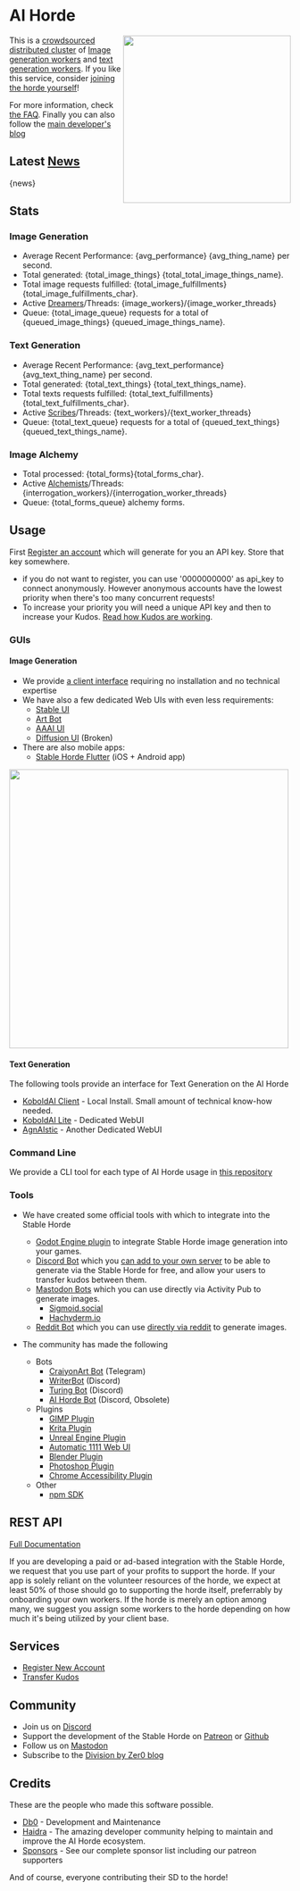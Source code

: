 # AI Horde

<img style="float:right" src="{horde_img_url}/{horde_image}.jpg" width="300" /> This is a [crowdsourced distributed cluster](https://github.com/Haidra-Org/AI-Horde) of [Image generation workers](https://github.com/Haidra-Org/AI-Horde-Worker) and [text generation workers](https://github.com/KoboldAI/KoboldAI-Client). If you like this service, consider [joining the horde yourself](https://github.com/Haidra-Org/AI-Horde/blob/main/README_StableHorde.md#joining-the-horde)!

For more information, check [the FAQ](https://github.com/Haidra-Org/AI-Horde/blob/main/FAQ.md). Finally you can also follow the [main developer's blog](https://dbzer0.com)

## Latest [News](/api/v2/status/news)

{news}

## Stats 

### Image Generation
* Average Recent Performance: {avg_performance} {avg_thing_name} per second. 
* Total generated: {total_image_things} {total_total_image_things_name}. 
* Total image requests fulfilled: {total_image_fulfillments}{total_image_fulfillments_char}.
* Active [Dreamers](/api/v2/workers?type=image)/Threads: {image_workers}/{image_worker_threads}
* Queue: {total_image_queue} requests for a total of {queued_image_things} {queued_image_things_name}. 
### Text Generation
* Average Recent Performance: {avg_text_performance} {avg_text_thing_name} per second. 
* Total generated: {total_text_things} {total_text_things_name}. 
* Total texts requests fulfilled: {total_text_fulfillments}{total_text_fulfillments_char}.
* Active [Scribes](/api/v2/workers?type=text)/Threads: {text_workers}/{text_worker_threads}
* Queue: {total_text_queue} requests for a total of {queued_text_things} {queued_text_things_name}. 
### Image Alchemy
* Total processed: {total_forms}{total_forms_char}.
* Active [Alchemists](/api/v2/workers?type=interrogation)/Threads: {interrogation_workers}/{interrogation_worker_threads}
* Queue: {total_forms_queue} alchemy forms.

## Usage

First [Register an account](/register) which will generate for you an API key. Store that key somewhere.

   * if you do not want to register, you can use '0000000000' as api_key to connect anonymously. However anonymous accounts have the lowest priority when there's too many concurrent requests!
   * To increase your priority you will need a unique API key and then to increase your Kudos. [Read how Kudos are working](https://dbzer0.com/blog/the-kudos-based-economy-for-the-koboldai-horde/).

### GUIs

#### Image Generation

* We provide [a client interface](https://dbzer0.itch.io/lucid-creations) requiring no installation and no technical expertise
* We have also a few dedicated Web UIs with even less requirements:
    * [Stable UI](https://aqualxx.github.io/stable-ui/)
    * [Art Bot](https://tinybots.net/artbot)
    * [AAAI UI](https://artificial-art.eu/)
    * [Diffusion UI](https://diffusionui.com/b/stable_horde) (Broken)
* There are also mobile apps:
    * [Stable Horde Flutter](https://ppiqr.app.link/download) (iOS + Android app)

<img src="https://raw.githubusercontent.com/Haidra-Org/Lucid-Creations/main/screenshot.png" width="500" />

#### Text Generation

The following tools provide an interface for Text Generation on the AI Horde

* [KoboldAI Client](https://koboldai.org) - Local Install. Small amount of technical know-how needed.
* [KoboldAI Lite](https://lite.koboldai.net) - Dedicated WebUI
* [AgnAIstic](https://agnai.chat/) - Another Dedicated WebUI

### Command Line

We provide a CLI tool for each type of AI Horde usage in [this repository](https://github.com/Haidra-Org/AI-Horde-CLI)

### Tools

* We have created some official tools with which to integrate into the Stable Horde
    * [Godot Engine plugin](https://github.com/Haidra-Org/AI-Horde-Godot-Addon) to integrate Stable Horde image generation into your games.
    * [Discord Bot](https://github.com/ZeldaFan0225/Stable_Horde_Discord) which you [can add to your own server](https://discord.com/api/oauth2/authorize?client_id=1019572037360025650&permissions=8192&scope=bot) to be able to generate via the Stable Horde for free, and allow your users to transfer kudos between them.
    * [Mastodon Bots](https://github.com/Haidra-Org/mastodon-ai-horde-generate) which you can use directly via Activity Pub to generate images.
        * <a rel="me" href="https://sigmoid.social/@stablehorde_generator">Sigmoid.social</a>
        * <a rel="me" href="https://hachyderm.io/@haichy">Hachyderm.io</a>
    * [Reddit Bot](https://github.com/Haidra-Org/reddit-stable-horde-generate) which you can use [directly via reddit](https://www.reddit.com/user/StableHorde/comments/znhtaw/faq/) to generate images.

* The community has made the following
    * Bots
        * [CraiyonArt Bot](https://t.me/CraiyonArtBot) (Telegram)
        * [WriterBot](https://harrisonvanderbyl.github.io/WriterBot/) (Discord)
        * [Turing Bot](https://github.com/MrlolDev/turing-bot) (Discord)
        * [AI Horde Bot](https://github.com/JamDon2/ai-horde-bot) (Discord, Obsolete)
    * Plugins
        * [GIMP Plugin](https://github.com/blueturtleai/gimp-stable-diffusion/tree/main/stablehorde)
        * [Krita Plugin](https://github.com/dunkeroni/krita-stable-horde)
        * [Unreal Engine Plugin](https://github.com/Mystfit/Unreal-StableDiffusionTools)
        * [Automatic 1111 Web UI](https://github.com/natanjunges/stable-diffusion-webui-stable-horde)
        * [Blender Plugin](https://github.com/benrugg/AI-Render)
        * [Photoshop Plugin](https://github.com/grizbil/Auto-Photoshop-StableDiffusion-Plugin)
        * [Chrome Accessibility Plugin](https://chrome.google.com/webstore/detail/genalt-generated-alt-text/ekbmkapnmnhhgfmjdnchgmcfggibebnn)
    * Other
        * [npm SDK](https://www.npmjs.com/package/@zeldafan0225/ai_horde)

## REST API

[Full Documentation](/api)

If you are developing a paid or ad-based integration with the Stable Horde, we request that you use part of your profits to support the horde. If your app is solely reliant on the volunteer resources of the horde, we expect at least 50% of those should go to supporting the horde itself, preferrably by onboarding your own workers. If the horde is merely an option among many, we suggest you assign some workers to the horde depending on how much it's being utilized by your client base.

## Services

* [Register New Account](/register)
* [Transfer Kudos](/transfer)

## Community

* Join us on [Discord](https://discord.gg/3DxrhksKzn)
* Support the development of the Stable Horde on [Patreon](https://www.patreon.com/db0) or [Github](https://github.com/db0)
* Follow us on <a rel="me" href="https://sigmoid.social/@stablehorde">Mastodon</a>
* Subscribe to the [Division by Zer0 blog](https://dbzer0.com/)

## Credits

These are the people who made this software possible.

* [Db0](https://dbzer0.com) - Development and Maintenance
* [Haidra](https://github.com/haidra-org) - The amazing developer community helping to maintain and improve the AI Horde ecosystem.
* [Sponsors](/sponsors) - See our complete sponsor list including our patreon supporters

And of course, everyone contributing their SD to the horde!
